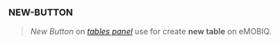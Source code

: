### NEW-BUTTON

> *New Button* on *[tables panel](https://github.com/arthaprihardana/emobiq/blob/master/Doc-Markdown/emobiq-doc/editor/Database/data-structure/tables-panel/index.md)* use for create **new table** on eMOBIQ.
